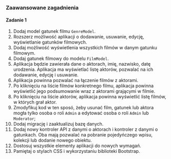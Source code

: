 ### Zaawansowane zagadnienia

#### Zadanie 1

1. Dodaj model gatunek filmu `GenreModel`. 
1. Rozszerz możliwość aplikacji o dodawanie, usuwanie, edycję, wyświetlanie gatunków filmowych.
1. Dodaj możliwość wyświetlenia wszystkich filmów w danym gatunku filmowym.
1. Dodaj gatunek filmowy do modelu `FilmModel`. 
1. Aplikacja będzie zawierała dane o aktorach, imię, nazwisko, datę urodzenia. Aplikacja ma wyświetlać listę aktorów, pozwalać na ich dodawanie, edycję i usuwanie.
1. Aplikacja powinna pozwalać na łączenie filmów z aktorami.
1. Po kliknięciu na liście filmów konkretnego filmu, aplikacja powinna wyświetlić jego podsumowanie wraz z aktorami grającymi w filmie.
1. Po kliknięciu na liście aktorów, aplikacja powinna wyświetlić listę filmów, w których grał aktor.
1. Zmodyfikuj kod w ten sposó, żeby usunać film, gatunek lub aktora mogła tylko osoba o roli `Admin` a edytować osoba o roli `Admin` lub `Moderator`;
1. Dodaj migrację i zaaktualizuj bazę danych.
1. Dodaj nowy kontroler API z danymi o aktorach i kontroler z danymi o gatunkach. Oba mają pozwalać na pobranie pojedyńczego wpisu, kolekcji lub dodanie nowego obiektu.
1. Dostosuj wszystkie elementy aplikacji do nowych wymagań.
1. Pamiętaj o stylach CSS i wykorzystaniu biblioteki Bootstrap.
